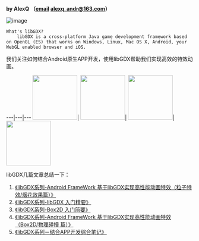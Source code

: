 **by AlexQ （[email](alexq_andr@163.com) alexq_andr@163.com）**

![image](https://libgdx.badlogicgames.com/img/logo.png)

	What's libGDX?
		libGDX is a cross-platform Java game development framework based on OpenGL (ES) that works on Windows, Linux, Mac OS X, Android, your WebGL enabled browser and iOS.

我们关注如何结合Android原生APP开发，使用libGDX帮助我们实现高效的特效动画。

---|---|---
<img src="http://7xox5k.com1.z0.glb.clouddn.com/Untitled.gif" width="120x">|
<img src="http://7xox5k.com1.z0.glb.clouddn.com/box2d-demo-total.gif" width="120x">|
<img src="http://7xox5k.com1.z0.glb.clouddn.com/balloon.gif" width="120x">|
<img src="http://7xox5k.com1.z0.glb.clouddn.com/box2dgift.gif" width="120x">

libGDX几篇文章总结一下：

1. [《libGDX系列-Android FrameWork 基于libGDX实现高性能动画特效（粒子特效/烟花效果篇）》](http://alexq.farbox.com/post/2015-12-11)
2. [《libGDX系列-libGDX 入门精要》](http://alexq.farbox.com/post/libgdx)
3. [《libGDX系列-Box2D 入门简要》](http://alexq.farbox.com/post/box2d-ru-men-jian-yao)
4. [《libGDX系列-Android FrameWork 基于libGDX实现高性能动画特效（Box2D/物理碰撞 篇）》](http://alexq.farbox.com/post/android-framework-ji-yu-libgdxshi-xian-gao-xing-neng-dong-hua-te-xiao-box2d/wu-li-peng-zhuang-pian)
5. [《libGDX系列－结合APP开发综合笔记》](http://alexq.farbox.com/post/libgdxxi-lie-ji-yu-appzong-he-bi-ji)